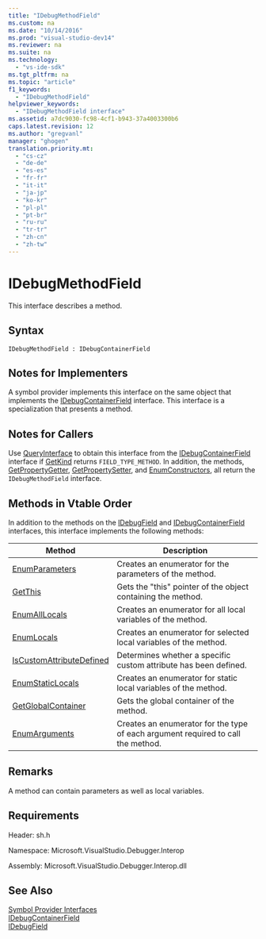 ```yaml
---
title: "IDebugMethodField"
ms.custom: na
ms.date: "10/14/2016"
ms.prod: "visual-studio-dev14"
ms.reviewer: na
ms.suite: na
ms.technology: 
  - "vs-ide-sdk"
ms.tgt_pltfrm: na
ms.topic: "article"
f1_keywords: 
  - "IDebugMethodField"
helpviewer_keywords: 
  - "IDebugMethodField interface"
ms.assetid: a7dc9030-fc98-4cf1-b943-37a4003300b6
caps.latest.revision: 12
ms.author: "gregvanl"
manager: "ghogen"
translation.priority.mt: 
  - "cs-cz"
  - "de-de"
  - "es-es"
  - "fr-fr"
  - "it-it"
  - "ja-jp"
  - "ko-kr"
  - "pl-pl"
  - "pt-br"
  - "ru-ru"
  - "tr-tr"
  - "zh-cn"
  - "zh-tw"
---
```

# IDebugMethodField
This interface describes a method.  
  
## Syntax  
  
```  
IDebugMethodField : IDebugContainerField  
```  
  
## Notes for Implementers  
 A symbol provider implements this interface on the same object that implements the [IDebugContainerField](../extensibility/idebugcontainerfield.md) interface. This interface is a specialization that presents a method.  
  
## Notes for Callers  
 Use [QueryInterface](../Topic/QueryInterface.md) to obtain this interface from the [IDebugContainerField](../extensibility/idebugcontainerfield.md) interface if [GetKind](../extensibility/idebugfield--getkind.md) returns `FIELD_TYPE_METHOD`. In addition, the methods, [GetPropertyGetter](../extensibility/idebugpropertyfield--getpropertygetter.md), [GetPropertySetter](../extensibility/idebugpropertyfield--getpropertysetter.md), and [EnumConstructors](../extensibility/idebugclassfield--enumconstructors.md), all return the `IDebugMethodField` interface.  
  
## Methods in Vtable Order  
 In addition to the methods on the [IDebugField](../extensibility/idebugfield.md) and [IDebugContainerField](../extensibility/idebugcontainerfield.md) interfaces, this interface implements the following methods:  
  
|Method|Description|  
|------------|-----------------|  
|[EnumParameters](../extensibility/idebugmethodfield--enumparameters.md)|Creates an enumerator for the parameters of the method.|  
|[GetThis](../extensibility/idebugmethodfield--getthis.md)|Gets the "this" pointer of the object containing the method.|  
|[EnumAllLocals](../extensibility/idebugmethodfield--enumalllocals.md)|Creates an enumerator for all local variables of the method.|  
|[EnumLocals](../extensibility/idebugmethodfield--enumlocals.md)|Creates an enumerator for selected local variables of the method.|  
|[IsCustomAttributeDefined](../extensibility/idebugmethodfield--iscustomattributedefined.md)|Determines whether a specific custom attribute has been defined.|  
|[EnumStaticLocals](../extensibility/idebugmethodfield--enumstaticlocals.md)|Creates an enumerator for static local variables of the method.|  
|[GetGlobalContainer](../extensibility/idebugmethodfield--getglobalcontainer.md)|Gets the global container of the method.|  
|[EnumArguments](../extensibility/idebugmethodfield--enumarguments.md)|Creates an enumerator for the type of each argument required to call the method.|  
  
## Remarks  
 A method can contain parameters as well as local variables.  
  
## Requirements  
 Header: sh.h  
  
 Namespace: Microsoft.VisualStudio.Debugger.Interop  
  
 Assembly: Microsoft.VisualStudio.Debugger.Interop.dll  
  
## See Also  
 [Symbol Provider Interfaces](../extensibility/symbol-provider-interfaces.md)   
 [IDebugContainerField](../extensibility/idebugcontainerfield.md)   
 [IDebugField](../extensibility/idebugfield.md)
